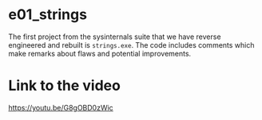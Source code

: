   # e01_strings
  The first project from the sysinternals suite that we have reverse engineered and rebuilt is `strings.exe`. The code includes comments which make remarks about flaws and potential improvements.

  # Link to the video
https://youtu.be/G8gOBD0zWic
